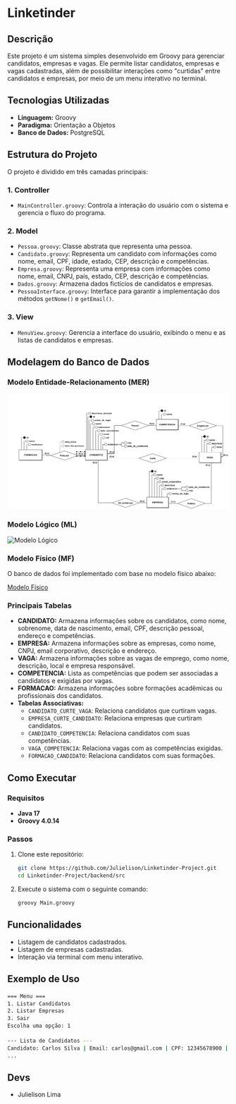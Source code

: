# Linketinder

## Descrição
Este projeto é um sistema simples desenvolvido em Groovy para gerenciar candidatos, empresas e vagas. Ele permite listar candidatos, empresas e vagas cadastradas, além de possibilitar interações como "curtidas" entre candidatos e empresas, por meio de um menu interativo no terminal.

## Tecnologias Utilizadas
- **Linguagem:** Groovy
- **Paradigma:** Orientação a Objetos
- **Banco de Dados:** PostgreSQL

## Estrutura do Projeto
O projeto é dividido em três camadas principais:

### 1. **Controller**
- `MainController.groovy`: Controla a interação do usuário com o sistema e gerencia o fluxo do programa.

### 2. **Model**
- `Pessoa.groovy`: Classe abstrata que representa uma pessoa.
- `Candidato.groovy`: Representa um candidato com informações como nome, email, CPF, idade, estado, CEP, descrição e competências.
- `Empresa.groovy`: Representa uma empresa com informações como nome, email, CNPJ, país, estado, CEP, descrição e competências.
- `Dados.groovy`: Armazena dados fictícios de candidatos e empresas.
- `PessoaInterface.groovy`: Interface para garantir a implementação dos métodos `getNome()` e `getEmail()`.

### 3. **View**
- `MenuView.groovy`: Gerencia a interface do usuário, exibindo o menu e as listas de candidatos e empresas.

## Modelagem do Banco de Dados

### Modelo Entidade-Relacionamento (MER)
![Modelo Entidade-Relacionamento](docs/dataBase/ModeloConceitual/MER_LinkeTinder.png)

### Modelo Lógico (ML)
![Modelo Lógico](docs/dataBase/ModeloLógico/ML_LinkeTinder.png)

### Modelo Físico (MF)
O banco de dados foi implementado com base no modelo físico abaixo:

[Modelo Físico](docs/dataBase/Modelo_Físico_LinkeTinder.sql)

### Principais Tabelas
- **CANDIDATO:** Armazena informações sobre os candidatos, como nome, sobrenome, data de nascimento, email, CPF, descrição pessoal, endereço e competências.
- **EMPRESA:** Armazena informações sobre as empresas, como nome, CNPJ, email corporativo, descrição e endereço.
- **VAGA:** Armazena informações sobre as vagas de emprego, como nome, descrição, local e empresa responsável.
- **COMPETENCIA:** Lista as competências que podem ser associadas a candidatos e exigidas por vagas.
- **FORMACAO:** Armazena informações sobre formações acadêmicas ou profissionais dos candidatos.
- **Tabelas Associativas:** 
  - `CANDIDATO_CURTE_VAGA`: Relaciona candidatos que curtiram vagas.
  - `EMPRESA_CURTE_CANDIDATO`: Relaciona empresas que curtiram candidatos.
  - `CANDIDATO_COMPETENCIA`: Relaciona candidatos com suas competências.
  - `VAGA_COMPETENCIA`: Relaciona vagas com as competências exigidas.
  - `FORMACAO_CANDIDATO`: Relaciona candidatos com suas formações.


## Como Executar
### Requisitos
- **Java 17**
- **Groovy 4.0.14**

### Passos
1. Clone este repositório:
   ```sh
   git clone https://github.com/Julielison/Linketinder-Project.git
   cd Linketinder-Project/backend/src
   ```
2. Execute o sistema com o seguinte comando:
   ```sh
   groovy Main.groovy
   ```

## Funcionalidades
- Listagem de candidatos cadastrados.
- Listagem de empresas cadastradas.
- Interação via terminal com menu interativo.

## Exemplo de Uso
```sh
=== Menu ===
1. Listar Candidatos
2. Listar Empresas
3. Sair
Escolha uma opção: 1

--- Lista de Candidatos ---
Candidato: Carlos Silva | Email: carlos@gmail.com | CPF: 12345678900 | Idade: 30 | Estado: SP | CEP: 01000-000 | Descrição: Desenvolvedor Full Stack | Competências: Java, Spring, Angular
...
```

## Devs
- Julielison Lima
